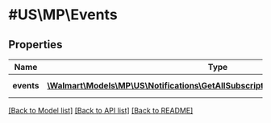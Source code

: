 # #US\MP\Events

## Properties

Name | Type | Description | Notes
------------ | ------------- | ------------- | -------------
**events** | [**\Walmart\Models\MP\US\Notifications\GetAllSubscriptions200ResponseEventsInner[]**](GetAllSubscriptions200ResponseEventsInner.md) | List of events | [optional]


[[Back to Model list]](../) [[Back to API list]](../../Api/US/MP) [[Back to README]](../../README.md)

